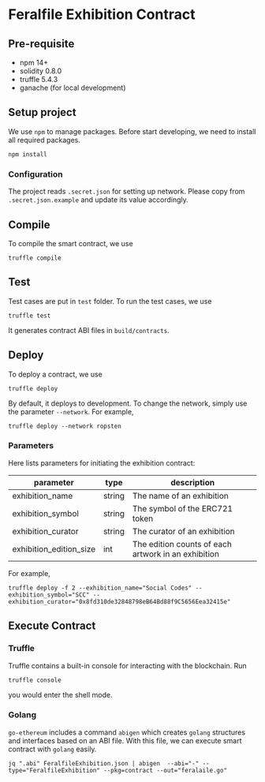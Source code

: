 # Feralfile Exhibition Contract

## Pre-requisite

- npm 14+
- solidity 0.8.0
- truffle 5.4.3
- ganache (for local development)

## Setup project

We use `npm` to manage packages. Before start developing, we need to install all required packages.

```
npm install

```

### Configuration

The project reads `.secret.json` for setting up network. Please copy from `.secret.json.example` and update its value accordingly.

## Compile

To compile the smart contract, we use

```
truffle compile
```

## Test

Test cases are put in `test` folder. To run the test cases, we use

```
truffle test
```

It generates contract ABI files in `build/contracts`.

## Deploy

To deploy a contract, we use

```
truffle deploy
```

By default, it deploys to development. To change the network, simply use the parameter `--network`. For example,

```
truffle deploy --network ropsten
```

### Parameters

Here lists parameters for initiating the exhibition contract:

| parameter | type | description |
| - | - | - |
| exhibition_name | string | The name of an exhibition |
| exhibition_symbol | string | The symbol of the ERC721 token |
| exhibition_curator | string | The curator of an exhibition |
| exhibition_edition_size | int | The edition counts of each artwork in an exhibition |

For example,

```
truffle deploy -f 2 --exhibition_name="Social Codes" --exhibition_symbol="SCC" --exhibition_curator="0x8fd310de32848798eB64Bd88f9C5656Eea32415e"
```

## Execute Contract

### Truffle

Truffle contains a built-in console for interacting with the blockchain. Run

```
truffle console
```

you would enter the shell mode.

### Golang

`go-ethereum` includes a command `abigen` which creates `golang` structures and interfaces based on an ABI file. With this file, we can execute smart contract with `golang` easily.

```shell
jq ".abi" FeralfileExhibition.json | abigen  --abi="-" --type="FeralfileExhibition" --pkg=contract --out="feralaile.go"
```
